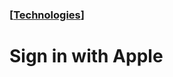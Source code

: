 ### [[Technologies](./translated-human-interface-guidelines-markdown/technologies.md)]  
  
# **Sign in with Apple**  

